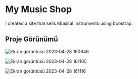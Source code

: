 
# My Music Shop </br>
I created a site that sells Musical instruments using boostrap.

## Proje Görünümü

![Ekran görüntüsü 2023-04-28 160646](https://user-images.githubusercontent.com/116026974/235156987-2f1afad9-1f83-49a7-ae92-a7664c93b9de.png)

![Ekran görüntüsü 2023-04-28 161105](https://user-images.githubusercontent.com/116026974/235157155-c431c01d-804e-4356-a25f-0d5b455edf48.png)

![Ekran görüntüsü 2023-04-28 161116](https://user-images.githubusercontent.com/116026974/235157234-6d86ea7c-20cf-4888-9df5-0c5a2a1d5bc4.png)
